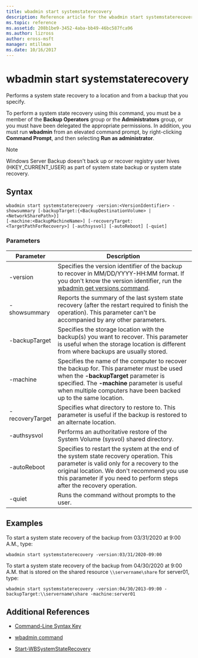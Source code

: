 ```yaml
---
title: wbadmin start systemstaterecovery
description: Reference article for the wbadmin start systemstaterecovery command, which performs a system state recovery to a location, and from a backup, that you specify.
ms.topic: reference
ms.assetid: 208b1be9-3452-4aba-bb49-46bc587fca96
ms.author: lizross
author: eross-msft
manager: mtillman
ms.date: 10/16/2017
---
```


# wbadmin start systemstaterecovery

Performs a system state recovery to a location and from a backup that you specify.

To perform a system state recovery using this command, you must be a member of the **Backup Operators** group or the **Administrators** group, or you must have been delegated the appropriate permissions. In addition, you must run **wbadmin** from an elevated command prompt, by right-clicking **Command Prompt**, and then selecting **Run as administrator**.

> [!NOTE]
> Windows Server Backup doesn't back up or recover registry user hives (HKEY_CURRENT_USER) as part of system state backup or system state recovery.

## Syntax

```
wbadmin start systemstaterecovery -version:<VersionIdentifier> -showsummary [-backupTarget:{<BackupDestinationVolume> | <NetworkSharePath>}]
[-machine:<BackupMachineName>] [-recoveryTarget:<TargetPathForRecovery>] [-authsysvol] [-autoReboot] [-quiet]
```

### Parameters

| Parameter | Description |
|--|--|
| -version | Specifies the version identifier of the backup to recover in MM/DD/YYYY-HH:MM format. If you don't know the version identifier, run the [wbadmin get versions command](wbadmin-get-versions.md). |
| -showsummary | Reports the summary of the last system state recovery (after the restart required to finish the operation). This parameter can't be accompanied by any other parameters. |
| -backupTarget | Specifies the storage location with the backup(s) you want to recover. This parameter is useful when the storage location is different from where backups are usually stored. |
| -machine | Specifies the name of the computer to recover the backup for. This parameter must be used when the **-backupTarget** parameter is specified. The **-machine** parameter is useful when multiple computers have been backed up to the same location. |
| -recoveryTarget | Specifies what directory to restore to. This parameter is useful if the backup is restored to an alternate location. |
| -authsysvol | Performs an authoritative restore of the System Volume (sysvol) shared directory. |
| -autoReboot | Specifies to restart the system at the end of the system state recovery operation. This parameter is valid only for a recovery to the original location. We don't recommend you use this parameter if you need to perform steps after the recovery operation. |
| -quiet | Runs the command without prompts to the user. |

## Examples

To start a system state recovery of the backup from 03/31/2020 at 9:00 A.M., type:

```
wbadmin start systemstaterecovery -version:03/31/2020-09:00
```

To start a system state recovery of the backup from 04/30/2020 at 9:00 A.M. that is stored on the shared resource `\\servername\share` for server01, type:

```
wbadmin start systemstaterecovery -version:04/30/2013-09:00 -backupTarget:\\servername\share -machine:server01
```

## Additional References

- [Command-Line Syntax Key](command-line-syntax-key.md)

- [wbadmin command](wbadmin.md)

- [Start-WBSystemStateRecovery](/powershell/module/windowserverbackup/Start-WBSystemStateRecovery)

